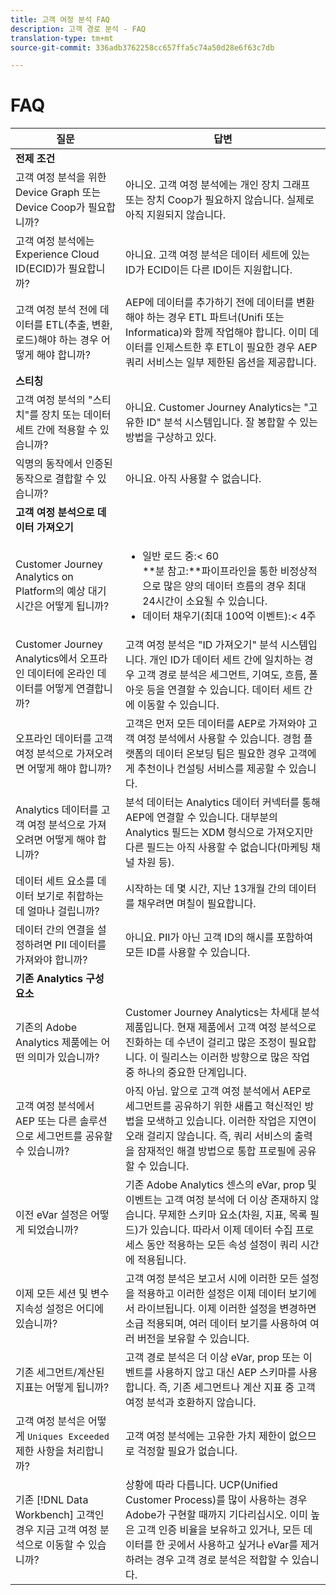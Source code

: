 ```yaml
---
title: 고객 여정 분석 FAQ
description: 고객 경로 분석 - FAQ
translation-type: tm+mt
source-git-commit: 336adb3762258cc657ffa5c74a50d28e6f63c7db

---
```



# FAQ

| 질문 | 답변 |
|---|---|
| **전제 조건** |  |
| 고객 여정 분석을 위한 Device Graph 또는 Device Coop가 필요합니까? | 아니오. 고객 여정 분석에는 개인 장치 그래프 또는 장치 Coop가 필요하지 않습니다. 실제로 아직 지원되지 않습니다. |
| 고객 여정 분석에는 Experience Cloud ID(ECID)가 필요합니까? | 아니요. 고객 여정 분석은 데이터 세트에 있는 ID가 ECID이든 다른 ID이든 지원합니다. |
| 고객 여정 분석 전에 데이터를 ETL(추출, 변환, 로드)해야 하는 경우 어떻게 해야 합니까? | AEP에 데이터를 추가하기 전에 데이터를 변환해야 하는 경우 ETL 파트너(Unifi 또는 Informatica)와 함께 작업해야 합니다. 이미 데이터를 인제스트한 후 ETL이 필요한 경우 AEP 쿼리 서비스는 일부 제한된 옵션을 제공합니다. |
| **스티칭** |  |
| 고객 여정 분석의 &quot;스티치&quot;를 장치 또는 데이터 세트 간에 적용할 수 있습니까? | 아니요. Customer Journey Analytics는 &quot;고유한 ID&quot; 분석 시스템입니다. 잘 봉합할 수 있는 방법을 구상하고 있다. |
| 익명의 동작에서 인증된 동작으로 결합할 수 있습니까? | 아니요. 아직 사용할 수 없습니다. |
| **고객 여정 분석으로 데이터 가져오기** |  |
| Customer Journey Analytics on Platform의 예상 대기 시간은 어떻게 됩니까? | <ul><li>일반 로드 중:&lt; 60<br>**분 참고:**파이프라인을 통한 비정상적으로 많은 양의 데이터 흐름의 경우 최대 24시간이 소요될 수 있습니다.</li><li>데이터 채우기(최대 100억 이벤트):&lt; 4주</li></ul> |
| Customer Journey Analytics에서 오프라인 데이터에 온라인 데이터를 어떻게 연결합니까? | 고객 여정 분석은 &quot;ID 가져오기&quot; 분석 시스템입니다. 개인 ID가 데이터 세트 간에 일치하는 경우 고객 경로 분석은 세그먼트, 기여도, 흐름, 폴아웃 등을 연결할 수 있습니다. 데이터 세트 간에 이동할 수 있습니다. |
| 오프라인 데이터를 고객 여정 분석으로 가져오려면 어떻게 해야 합니까? | 고객은 먼저 모든 데이터를 AEP로 가져와야 고객 여정 분석에서 사용할 수 있습니다. 경험 플랫폼의 데이터 온보딩 팀은 필요한 경우 고객에게 추천이나 컨설팅 서비스를 제공할 수 있습니다. |
| Analytics 데이터를 고객 여정 분석으로 가져오려면 어떻게 해야 합니까? | 분석 데이터는 Analytics 데이터 커넥터를 통해 AEP에 연결할 수 있습니다. 대부분의 Analytics 필드는 XDM 형식으로 가져오지만 다른 필드는 아직 사용할 수 없습니다(마케팅 채널 차원 등). |
| 데이터 세트 요소를 데이터 보기로 취합하는 데 얼마나 걸립니까? | 시작하는 데 몇 시간, 지난 13개월 간의 데이터를 채우려면 며칠이 필요합니다. |
| 데이터 간의 연결을 설정하려면 PII 데이터를 가져와야 합니까? | 아니요. PII가 아닌 고객 ID의 해시를 포함하여 모든 ID를 사용할 수 있습니다. |
| **기존 Analytics 구성 요소** |  |
| 기존의 Adobe Analytics 제품에는 어떤 의미가 있습니까? | Customer Journey Analytics는 차세대 분석 제품입니다. 현재 제품에서 고객 여정 분석으로 진화하는 데 수년이 걸리고 많은 조정이 필요합니다. 이 릴리스는 이러한 방향으로 많은 작업 중 하나의 중요한 단계입니다. |
| 고객 여정 분석에서 AEP 또는 다른 솔루션으로 세그먼트를 공유할 수 있습니까? | 아직 아님. 앞으로 고객 여정 분석에서 AEP로 세그먼트를 공유하기 위한 새롭고 혁신적인 방법을 모색하고 있습니다. 이러한 작업은 지연이 오래 걸리지 않습니다. 즉, 쿼리 서비스의 출력을 잠재적인 해결 방법으로 통합 프로필에 공유할 수 있습니다. |
| 이전 eVar 설정은 어떻게 되었습니까? | 기존 Adobe Analytics 센스의 eVar, prop 및 이벤트는 고객 여정 분석에 더 이상 존재하지 않습니다. 무제한 스키마 요소(차원, 지표, 목록 필드)가 있습니다. 따라서 이제 데이터 수집 프로세스 동안 적용하는 모든 속성 설정이 쿼리 시간에 적용됩니다. |
| 이제 모든 세션 및 변수 지속성 설정은 어디에 있습니까? | 고객 여정 분석은 보고서 시에 이러한 모든 설정을 적용하고 이러한 설정은 이제 데이터 보기에서 라이브됩니다. 이제 이러한 설정을 변경하면 소급 적용되며, 여러 데이터 보기를 사용하여 여러 버전을 보유할 수 있습니다. |
| 기존 세그먼트/계산된 지표는 어떻게 됩니까? | 고객 경로 분석은 더 이상 eVar, prop 또는 이벤트를 사용하지 않고 대신 AEP 스키마를 사용합니다. 즉, 기존 세그먼트나 계산 지표 중 고객 여정 분석과 호환하지 않습니다. |
| 고객 여정 분석은 어떻게 `Uniques Exceeded` 제한 사항을 처리합니까? | 고객 여정 분석에는 고유한 가치 제한이 없으므로 걱정할 필요가 없습니다. |
| 기존 [!DNL Data Workbench] 고객인 경우 지금 고객 여정 분석으로 이동할 수 있습니까? | 상황에 따라 다릅니다. UCP(Unified Customer Process)를 많이 사용하는 경우 Adobe가 구현할 때까지 기다리십시오. 이미 높은 고객 인증 비율을 보유하고 있거나, 모든 데이터를 한 곳에서 사용하고 싶거나 eVar를 제거하려는 경우 고객 경로 분석은 적합할 수 있습니다. |

